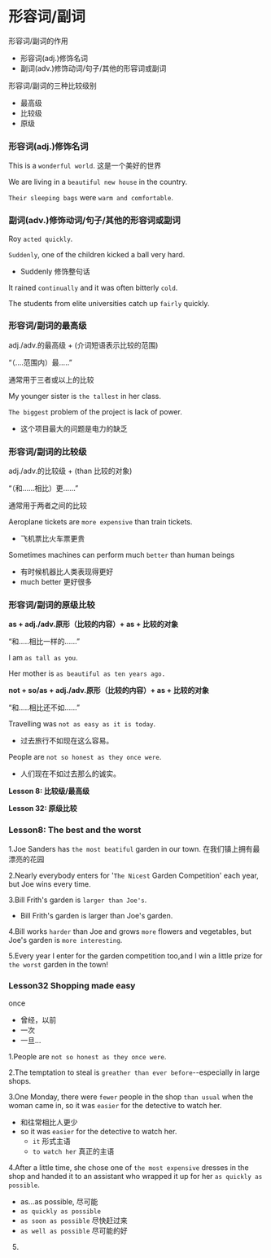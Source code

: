 # 形容词/副词

形容词/副词的作用
* 形容词(adj.)修饰名词
* 副词(adv.)修饰动词/句子/其他的形容词或副词

形容词/副词的三种比较级别
* 最高级
* 比较级
* 原级

### 形容词(adj.)修饰名词

This is a `wonderful world`. 这是一个美好的世界

We are living in a `beautiful new house` in the country.

`Their sleeping bags` were `warm and comfortable`.

### 副词(adv.)修饰动词/句子/其他的形容词或副词

Roy `acted quickly`.

`Suddenly`, one of the children kicked a ball very hard.
* Suddenly 修饰整句话

It rained `continually` and it was often bitterly `cold`.

The students from elite universities catch up `fairly` quickly.

### 形容词/副词的最高级

adj./adv.的最高级 + (介词短语表示比较的范围)

“（....范围内）最.....”

通常用于三者或以上的比较

My younger sister is `the tallest` in her class.

`The biggest` problem of the project is lack of power.
* 这个项目最大的问题是电力的缺乏 

### 形容词/副词的比较级

adj./adv.的比较级 + (than 比较的对象)

“（和......相比）更……”

通常用于两者之间的比较

Aeroplane tickets are `more expensive` than train tickets.
* 飞机票比火车票更贵

Sometimes machines can perform much `better` than human beings
* 有时候机器比人类表现得更好
* much better 更好很多

### 形容词/副词的原级比较

**as + adj./adv.原形（比较的内容）+ as + 比较的对象**

“和.....相比一样的......”

I am `as tall as you`.

Her mother is `as beautiful as ten years ago.`

**not + so/as + adj./adv.原形（比较的内容）+ as + 比较的对象**

“和.....相比还不如......”

Travelling was `not as easy as it is today`.
* 过去旅行不如现在这么容易。

People are `not so honest as they once were`.
* 人们现在不如过去那么的诚实。

**Lesson 8: 比较级/最高级**

**Lesson 32: 原级比较**

### Lesson8: The best and the worst

1.Joe Sanders has `the most beatiful` garden in our town. 在我们镇上拥有最漂亮的花园

2.Nearly everybody enters for '`The Nicest` Garden Competition' each year, but Joe wins every time. 

3.Bill Frith's garden is `larger than Joe's`.
  * Bill Frith's garden is larger than Joe's garden.

4.Bill works `harder` than Joe and grows `more` flowers and vegetables, but Joe's garden is `more interesting`.

5.Every year I enter for the garden competition too,and I win a little prize for `the worst` garden in the town!

### Lesson32 Shopping made easy
once
* 曾经，以前
* 一次
* 一旦...

1.People are `not so honest as they once were`.

2.The temptation to steal is `greather than ever before`--especially in large shops.

3.One Monday, there were `fewer` people in the shop `than usual` when the woman came in, so it was `easier` for the detective to watch her.
* 和往常相比人更少
* so it was `easier` for the detective to watch her.
  * `it` 形式主语
  * `to watch her` 真正的主语

4.After a little time, she chose one of `the most expensive` dresses in the shop and handed it to an assistant who wrapped it up for her `as quickly as possible`.
* as...as possible, 尽可能
* `as quickly as possible`
* `as soon as possible` 尽快赶过来
* `as well as possible` 尽可能的好

5.

